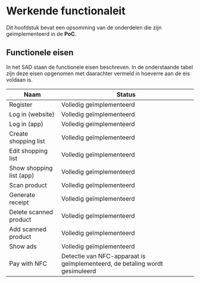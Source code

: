 # Werkende functionaleit

Dit hoofdstuk bevat een opsomming van de onderdelen die zijn geïmplementeerd in
de __PoC__.

## Functionele eisen
In het SAD staan de functionele eisen beschreven. In de onderstaande tabel zijn deze
eisen opgenomen met daarachter vermeld in hoeverre aan de eis voldaan is.

| Naam                     | Status                                                                      |
|--------------------------|-----------------------------------------------------------------------------|
| Register                 | Volledig geïmplementeerd                                                    |
| Log in (website)         | Volledig geïmplementeerd                                                    |
| Log in (app)             | Volledig geïmplementeerd                                                    |
| Create shopping list     | Volledig geïmplementeerd                                                    |
| Edit shopping list       | Volledig geïmplementeerd                                                    |
| Show shopping list (app) | Volledig geïmplementeerd                                                    |
| Scan product             | Volledig geïmplementeerd                                                    |
| Generate receipt         | Volledig geïmplementeerd                                                    |
| Delete scanned product   | Volledig geïmplementeerd                                                    |
| Add scanned product      | Volledig geïmplementeerd                                                    |
| Show ads                 | Volledig geïmplementeerd                                                    |
| Pay with NFC             | Detectie van NFC-apparaat is geïmplementeerd, de betaling wordt gesimuleerd |
